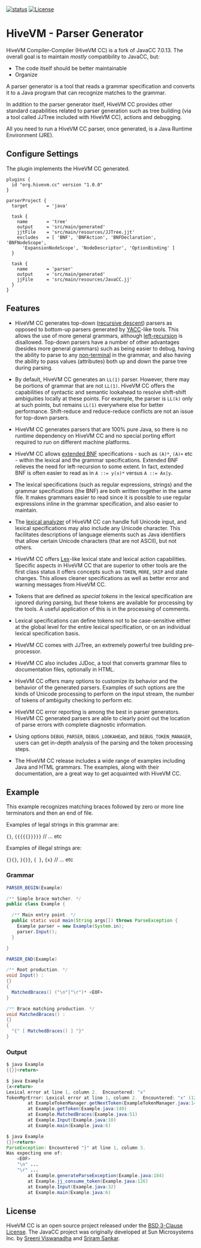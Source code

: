 [![status](https://img.shields.io/badge/status-stable-blue.svg)](https://github.com/hivevm/cc/tree/main)
[![License](https://img.shields.io/badge/License-BSD%203%20Clause-green.svg)]([https://opencollective.com/tauri](https://opensource.org/license/bsd-3-clause))

# HiveVM - Parser Generator

HiveVM Compiler-Compiler (HiveVM CC) is a fork of JavaCC 7.0.13.
The overall goal is to maintain *mostly* compatibility to JavaCC, but:
* The code itself should be better maintainable
* Organize 

A parser generator is a tool that reads a grammar specification and converts it to a Java program that can recognize matches to the grammar.

In addition to the parser generator itself, HiveVM CC provides other standard capabilities related to parser generation such as tree building (via a tool called JJTree included with HiveVM CC), actions and debugging.

All you need to run a HiveVM CC parser, once generated, is a Java Runtime Environment (JRE).


## Configure Settings

The plugin implements the HiveVM CC generated.

~~~
plugins {
  id "org.hivevm.cc" version "1.0.0"
}

parserProject {
  target       = 'java'

  task {
    name       = 'tree'
    output     = 'src/main/generated'
    jjtFile    = 'src/main/resources/JJTree.jjt'
    excludes   = [ 'BNF', 'BNFAction', 'BNFDeclaration', 'BNFNodeScope',
      'ExpansionNodeScope', 'NodeDescriptor', 'OptionBinding' ]
  }

  task {
    name       = 'parser'
    output     = 'src/main/generated'
    jjFile     = 'src/main/resources/JavaCC.jj'
  }
}
~~~


## Features

* HiveVM CC generates top-down ([recursive descent](https://en.wikipedia.org/wiki/Recursive_descent_parser)) parsers as opposed to bottom-up parsers generated by [YACC](https://en.wikipedia.org/wiki/Yacc)-like tools. This allows the use of more general grammars, although [left-recursion](https://en.wikipedia.org/wiki/Left_recursion) is disallowed. Top-down parsers have a number of other advantages (besides more general grammars) such as being easier to debug, having the ability to parse to any [non-terminal](https://en.wikipedia.org/wiki/Terminal_and_nonterminal_symbols) in the grammar, and also having the ability to pass values (attributes) both up and down the parse tree during parsing.

* By default, HiveVM CC generates an `LL(1)` parser. However, there may be portions of grammar that are not `LL(1)`. HiveVM CC offers the capabilities of syntactic and semantic lookahead to resolve shift-shift ambiguities locally at these points. For example, the parser is `LL(k)` only at such points, but remains `LL(1)` everywhere else for better performance. Shift-reduce and reduce-reduce conflicts are not an issue for top-down parsers.

* HiveVM CC generates parsers that are 100% pure Java, so there is no runtime dependency on HiveVM CC and no special porting effort required to run on different machine platforms.

* HiveVM CC allows [extended BNF](https://en.wikipedia.org/wiki/Extended_Backus%E2%80%93Naur_form) specifications - such as `(A)*`, `(A)+` etc - within the lexical and the grammar specifications. Extended BNF relieves the need for left-recursion to some extent. In fact, extended BNF is often easier to read as in `A ::= y(x)*` versus `A ::= Ax|y`.

* The lexical specifications (such as regular expressions, strings) and the grammar specifications (the BNF) are both written together in the same file. It makes grammars easier to read since it is possible to use regular expressions inline in the grammar specification, and also easier to maintain.

* The [lexical analyzer](https://en.wikipedia.org/wiki/Lexical_analysis) of HiveVM CC can handle full Unicode input, and lexical specifications may also include any Unicode character. This facilitates descriptions of language elements such as Java identifiers that allow certain Unicode characters (that are not ASCII), but not others.

* HiveVM CC offers [Lex](https://en.wikipedia.org/wiki/Lex_(software))-like lexical state and lexical action capabilities. Specific aspects in HiveVM CC that are superior to other tools are the first class status it offers concepts such as `TOKEN`, `MORE`, `SKIP` and state changes. This allows cleaner specifications as well as better error and warning messages from HiveVM CC.

* Tokens that are defined as *special tokens* in the lexical specification are ignored during parsing, but these tokens are available for processing by the tools. A useful application of this is in the processing of comments.

* Lexical specifications can define tokens not to be case-sensitive either at the global level for the entire lexical specification, or on an individual lexical specification basis.

* HiveVM CC comes with JJTree, an extremely powerful tree building pre-processor.

* HiveVM CC also includes JJDoc, a tool that converts grammar files to documentation files, optionally in HTML.

* HiveVM CC offers many options to customize its behavior and the behavior of the generated parsers. Examples of such options are the kinds of Unicode processing to perform on the input stream, the number of tokens of ambiguity checking to perform etc.

* HiveVM CC error reporting is among the best in parser generators. HiveVM CC generated parsers are able to clearly point out the location of parse errors with complete diagnostic information.

* Using options `DEBUG_PARSER`, `DEBUG_LOOKAHEAD`, and `DEBUG_TOKEN_MANAGER`, users can get in-depth analysis of the parsing and the token processing steps.

* The HiveVM CC release includes a wide range of examples including Java and HTML grammars. The examples, along with their documentation, are a great way to get acquainted with HiveVM CC.


## Example

This example recognizes matching braces followed by zero or more line terminators and then an end of file.

Examples of legal strings in this grammar are:

`{}`, `{{{{{}}}}}` // ... etc

Examples of illegal strings are:

`{}{}`, `}{}}`, `{ }`, `{x}` // ... etc

### Grammar
```java
PARSER_BEGIN(Example)

/** Simple brace matcher. */
public class Example {

  /** Main entry point. */
  public static void main(String args[]) throws ParseException {
    Example parser = new Example(System.in);
    parser.Input();
  }

}

PARSER_END(Example)

/** Root production. */
void Input() :
{}
{
  MatchedBraces() ("\n"|"\r")* <EOF>
}

/** Brace matching production. */
void MatchedBraces() :
{}
{
  "{" [ MatchedBraces() ] "}"
}
```

### Output
```java
$ java Example
{{}}<return>
```

```java
$ java Example
{x<return>
Lexical error at line 1, column 2.  Encountered: "x"
TokenMgrError: Lexical error at line 1, column 2.  Encountered: "x" (120), after : ""
        at ExampleTokenManager.getNextToken(ExampleTokenManager.java:146)
        at Example.getToken(Example.java:140)
        at Example.MatchedBraces(Example.java:51)
        at Example.Input(Example.java:10)
        at Example.main(Example.java:6)
```

```java
$ java Example
{}}<return>
ParseException: Encountered "}" at line 1, column 3.
Was expecting one of:
    <EOF>
    "\n" ...
    "\r" ...
        at Example.generateParseException(Example.java:184)
        at Example.jj_consume_token(Example.java:126)
        at Example.Input(Example.java:32)
        at Example.main(Example.java:6)
```

## License

HiveVM CC is an open source project released under the [BSD 3-Clause License](LICENSE). The JavaCC project was originally developed at Sun Microsystems Inc. by [Sreeni Viswanadha](https://github.com/kaikalur) and [Sriram Sankar](https://twitter.com/sankarsearch).

